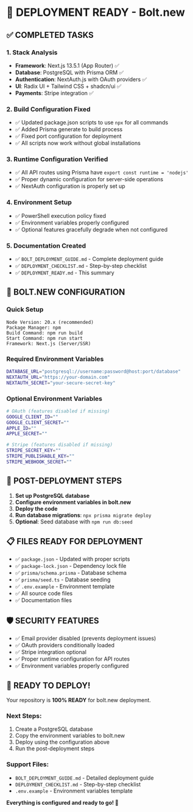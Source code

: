 # 🚀 DEPLOYMENT READY - Bolt.new

## ✅ COMPLETED TASKS

### 1. Stack Analysis
- **Framework**: Next.js 13.5.1 (App Router) ✅
- **Database**: PostgreSQL with Prisma ORM ✅
- **Authentication**: NextAuth.js with OAuth providers ✅
- **UI**: Radix UI + Tailwind CSS + shadcn/ui ✅
- **Payments**: Stripe integration ✅

### 2. Build Configuration Fixed
- ✅ Updated package.json scripts to use `npx` for all commands
- ✅ Added Prisma generate to build process
- ✅ Fixed port configuration for deployment
- ✅ All scripts now work without global installations

### 3. Runtime Configuration Verified
- ✅ All API routes using Prisma have `export const runtime = 'nodejs'`
- ✅ Proper dynamic configuration for server-side operations
- ✅ NextAuth configuration is properly set up

### 4. Environment Setup
- ✅ PowerShell execution policy fixed
- ✅ Environment variables properly configured
- ✅ Optional features gracefully degrade when not configured

### 5. Documentation Created
- ✅ `BOLT_DEPLOYMENT_GUIDE.md` - Complete deployment guide
- ✅ `DEPLOYMENT_CHECKLIST.md` - Step-by-step checklist
- ✅ `DEPLOYMENT_READY.md` - This summary

## 🎯 BOLT.NEW CONFIGURATION

### Quick Setup
```
Node Version: 20.x (recommended)
Package Manager: npm
Build Command: npm run build
Start Command: npm run start
Framework: Next.js (Server/SSR)
```

### Required Environment Variables
```bash
DATABASE_URL="postgresql://username:password@host:port/database"
NEXTAUTH_URL="https://your-domain.com"
NEXTAUTH_SECRET="your-secure-secret-key"
```

### Optional Environment Variables
```bash
# OAuth (features disabled if missing)
GOOGLE_CLIENT_ID=""
GOOGLE_CLIENT_SECRET=""
APPLE_ID=""
APPLE_SECRET=""

# Stripe (features disabled if missing)
STRIPE_SECRET_KEY=""
STRIPE_PUBLISHABLE_KEY=""
STRIPE_WEBHOOK_SECRET=""
```

## 🔧 POST-DEPLOYMENT STEPS

1. **Set up PostgreSQL database**
2. **Configure environment variables in bolt.new**
3. **Deploy the code**
4. **Run database migrations**: `npx prisma migrate deploy`
5. **Optional**: Seed database with `npm run db:seed`

## 📋 FILES READY FOR DEPLOYMENT

- ✅ `package.json` - Updated with proper scripts
- ✅ `package-lock.json` - Dependency lock file
- ✅ `prisma/schema.prisma` - Database schema
- ✅ `prisma/seed.ts` - Database seeding
- ✅ `.env.example` - Environment template
- ✅ All source code files
- ✅ Documentation files

## 🛡️ SECURITY FEATURES

- ✅ Email provider disabled (prevents deployment issues)
- ✅ OAuth providers conditionally loaded
- ✅ Stripe integration optional
- ✅ Proper runtime configuration for API routes
- ✅ Environment variables properly configured

## 🎉 READY TO DEPLOY!

Your repository is **100% READY** for bolt.new deployment. 

### Next Steps:
1. Create a PostgreSQL database
2. Copy the environment variables to bolt.new
3. Deploy using the configuration above
4. Run the post-deployment steps

### Support Files:
- `BOLT_DEPLOYMENT_GUIDE.md` - Detailed deployment guide
- `DEPLOYMENT_CHECKLIST.md` - Step-by-step checklist
- `.env.example` - Environment variables template

**Everything is configured and ready to go! 🚀**




